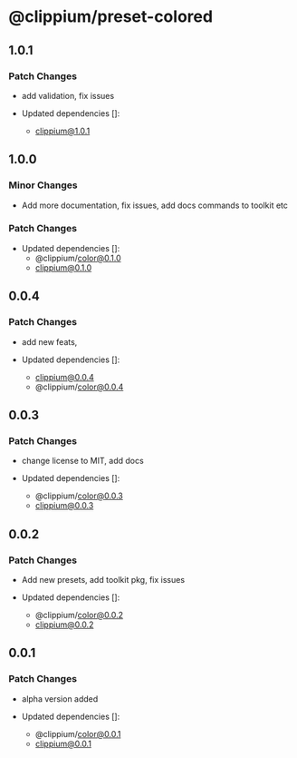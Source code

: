 # @clippium/preset-colored

## 1.0.1

### Patch Changes

- add validation, fix issues

- Updated dependencies []:
  - clippium@1.0.1

## 1.0.0

### Minor Changes

- Add more documentation, fix issues, add docs commands to toolkit etc

### Patch Changes

- Updated dependencies []:
  - @clippium/color@0.1.0
  - clippium@0.1.0

## 0.0.4

### Patch Changes

- add new feats,

- Updated dependencies []:
  - clippium@0.0.4
  - @clippium/color@0.0.4

## 0.0.3

### Patch Changes

- change license to MIT, add docs

- Updated dependencies []:
  - @clippium/color@0.0.3
  - clippium@0.0.3

## 0.0.2

### Patch Changes

- Add new presets, add toolkit pkg, fix issues

- Updated dependencies []:
  - @clippium/color@0.0.2
  - clippium@0.0.2

## 0.0.1

### Patch Changes

- alpha version added

- Updated dependencies []:
  - @clippium/color@0.0.1
  - clippium@0.0.1
